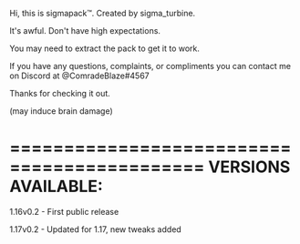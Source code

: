 Hi, this is sigmapack™️. Created by sigma_turbine.

It's awful. Don't have high expectations.

You may need to extract the pack to get it to work. 

If you have any questions, complaints, or compliments you can contact me on Discord at @ComradeBlaze#4567

Thanks for checking it out.

(may induce brain damage)

============================================
VERSIONS AVAILABLE:
============================================

1.16v0.2 - First public release 

1.17v0.2 - Updated for 1.17, new tweaks added
